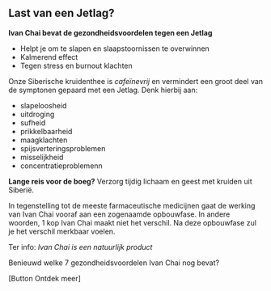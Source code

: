 ## Last van een Jetlag?

**Ivan Chai bevat de gezondheidsvoordelen tegen een Jetlag**
* Helpt je om te slapen en slaapstoornissen te overwinnen
* Kalmerend effect
* Tegen stress en burnout klachten

Onze Siberische kruidenthee is _cafeïnevrij_ en vermindert een groot deel van de symptonen gepaard met een Jetlag.
Denk hierbij aan:
* slapeloosheid
* uitdroging
* sufheid
* prikkelbaarheid
* maagklachten
* spijsverteringsproblemen
* misselijkheid
* concentratieproblemenn

**Lange reis voor de boeg?** 
Verzorg tijdig lichaam en geest met kruiden uit Siberië. 

In tegenstelling tot de meeste farmaceutische medicijnen gaat de werking van Ivan Chai vooraf aan een zogenaamde opbouwfase. In andere woorden, 1 kop Ivan Chai maakt niet het verschil. Na deze opbouwfase zul je het verschil merkbaar voelen. 

Ter info: _Ivan Chai is een natuurlijk product_

Benieuwd welke 7 gezondheidsvoordelen Ivan Chai nog bevat? 

[Button Ontdek meer]

